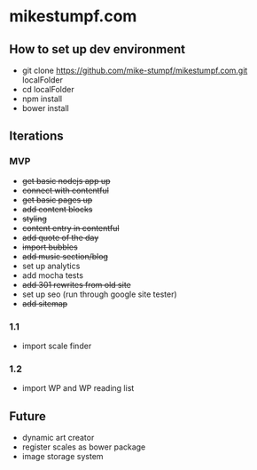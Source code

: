 # mikestumpf.com

## How to set up dev environment
* git clone https://github.com/mike-stumpf/mikestumpf.com.git localFolder
* cd localFolder
* npm install
* bower install

## Iterations

### MVP
* ~~get basic nodejs app up~~
* ~~connect with contentful~~
* ~~get basic pages up~~
* ~~add content blocks~~
* ~~styling~~
* ~~content entry in contentful~~
* ~~add quote of the day~~
* ~~import bubbles~~
* ~~add music section/blog~~
* set up analytics
* add mocha tests
* ~~add 301 rewrites from old site~~
* set up seo (run through google site tester)
* ~~add sitemap~~

### 1.1
* import scale finder

### 1.2
* import WP and WP reading list

## Future
* dynamic art creator
* register scales as bower package
* image storage system